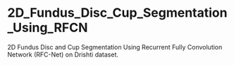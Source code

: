 # 2D_Fundus_Disc_Cup_Segmentation_Using_RFCN
2D Fundus Disc and Cup Segmentation Using Recurrent Fully Convolution Network (RFC-Net) on Drishti dataset.
